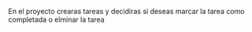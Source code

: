En el proyecto crearas tareas y decidiras si deseas marcar la tarea como completada o elminar la tarea
